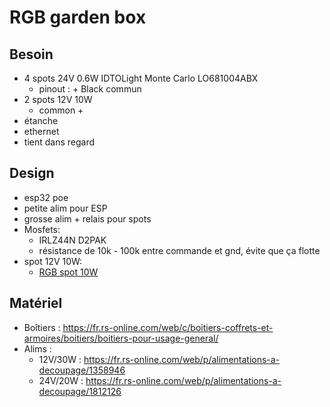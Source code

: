 # RGB garden box

## Besoin

- 4 spots 24V 0.6W IDTOLight Monte Carlo LO681004ABX
  - pinout : + Black commun
- 2 spots 12V 10W
  - common +
- étanche
- ethernet
- tient dans regard

## Design

- esp32 poe
- petite alim pour ESP
- grosse alim + relais pour spots
- Mosfets:
  - IRLZ44N D2PAK
  - résistance de 10k - 100k entre commande et gnd, évite que ça flotte
- spot 12V 10W:
   - [RGB spot 10W](../rgb-spot-10w/README.md)

## Matériel

- Boîtiers : https://fr.rs-online.com/web/c/boitiers-coffrets-et-armoires/boitiers/boitiers-pour-usage-general/
- Alims :
  - 12V/30W : https://fr.rs-online.com/web/p/alimentations-a-decoupage/1358946
  - 24V/20W : https://fr.rs-online.com/web/p/alimentations-a-decoupage/1812126